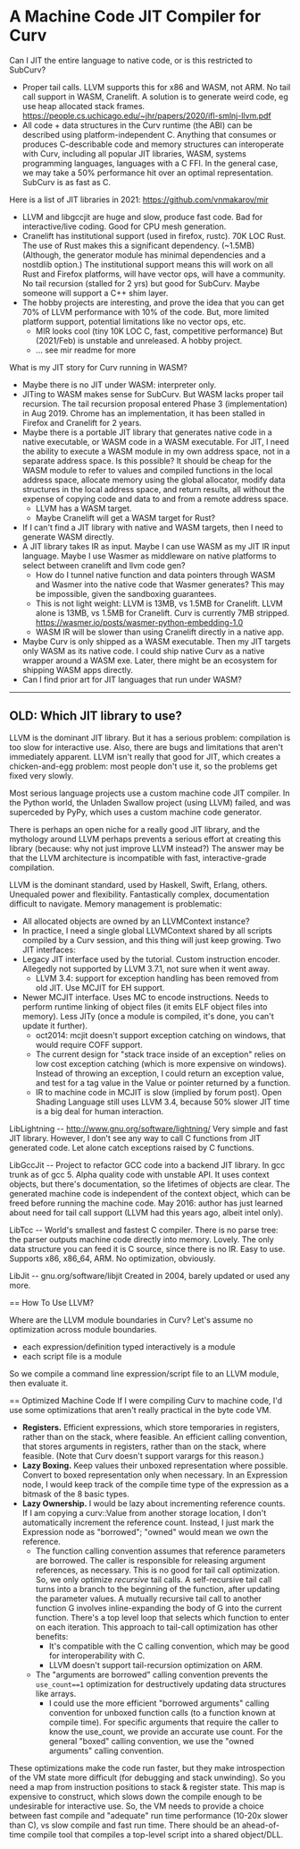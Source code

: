 # A Machine Code JIT Compiler for Curv

Can I JIT the entire language to native code, or is this restricted to SubCurv?
* Proper tail calls. LLVM supports this for x86 and WASM, not ARM.
  No tail call support in WASM, Cranelift.
  A solution is to generate weird code, eg use heap allocated stack frames.
  https://people.cs.uchicago.edu/~jhr/papers/2020/ifl-smlnj-llvm.pdf
* All code + data structures in the Curv runtime (the ABI) can be described
  using platform-independent C. Anything that consumes or produces C-describable
  code and memory structures can interoperate with Curv, including all
  popular JIT libraries, WASM, systems programming languages, languages with
  a C FFI. In the general case, we may take a 50% performance hit over an
  optimal representation. SubCurv is as fast as C.

Here is a list of JIT libraries in 2021: https://github.com/vnmakarov/mir
* LLVM and libgccjit are huge and slow, produce fast code.
  Bad for interactive/live coding. Good for CPU mesh generation.
* Cranelift has institutional support (used in firefox, rustc).
  70K LOC Rust. The use of Rust makes this a significant dependency. (~1.5MB)
  (Although, the generator module has minimal dependencies and a nostdlib
  option.) The institutional support means this will work on all Rust and
  Firefox platforms, will have vector ops, will have a community.
  No tail recursion (stalled for 2 yrs) but good for SubCurv.
  Maybe someone will support a C++ shim layer.
* The hobby projects are interesting, and prove the idea that you can get
  70% of LLVM performance with 10% of the code. But, more limited platform
  support, potential limitations like no vector ops, etc.
  * MIR looks cool (tiny 10K LOC C, fast, competitive performance)
    But (2021/Feb) is unstable and unreleased. A hobby project.
  * ... see mir readme for more

What is my JIT story for Curv running in WASM?
* Maybe there is no JIT under WASM: interpreter only.
* JITing to WASM makes sense for SubCurv. But WASM lacks proper tail recursion.
  The tail recursion proposal entered Phase 3 (implementation) in Aug 2019.
  Chrome has an implementation, it has been stalled in Firefox and Cranelift
  for 2 years.
* Maybe there is a portable JIT library that generates native code in a
  native executable, or WASM code in a WASM executable. For JIT, I need
  the ability to execute a WASM module in my own address space, not in a
  separate address space. Is this possible? It should be cheap for the
  WASM module to refer to values and compiled functions in the local address
  space, allocate memory using the global allocator, modify data structures
  in the local address space, and return results, all without the expense
  of copying code and data to and from a remote address space.
  * LLVM has a WASM target.
  * Maybe Cranelift will get a WASM target for Rust?
* If I can't find a JIT library with native and WASM targets, then I need
  to generate WASM directly.
* A JIT library takes IR as input. Maybe I can use WASM as my JIT IR input
  language. Maybe I use Wasmer as middleware on native platforms to select
  between cranelift and llvm code gen?
  * How do I tunnel native function and data pointers through WASM and Wasmer
    into the native code that Wasmer generates? This may be impossible, given
    the sandboxing guarantees.
  * This is not light weight: LLVM is 13MB, vs 1.5MB for Cranelift.
    LLVM alone is 13MB, vs 1.5MB for Cranelift. Curv is currently 7MB stripped.
    https://wasmer.io/posts/wasmer-python-embedding-1.0
  * WASM IR will be slower than using Cranelift directly in a native app.
* Maybe Curv is only shipped as a WASM executable. Then my JIT targets only
  WASM as its native code. I could ship native Curv as a native wrapper
  around a WASM exe. Later, there might be an ecosystem for shipping WASM
  apps directly.
* Can I find prior art for JIT languages that run under WASM?

-----------------------------------------------------------------------------
## OLD: Which JIT library to use?
LLVM is the dominant JIT library. But it has a serious problem:
compilation is too slow for interactive use. Also, there are
bugs and limitations that aren't immediately apparent. LLVM isn't
really that good for JIT, which creates a chicken-and-egg problem:
most people don't use it, so the problems get fixed very slowly.

Most serious language projects use a custom machine code JIT compiler.
In the Python world, the Unladen Swallow project (using LLVM) failed,
and was superceded by PyPy, which uses a custom machine code generator.

There is perhaps an open niche for a really good JIT library,
and the mythology around LLVM perhaps prevents a serious effort at
creating this library (because: why not just improve LLVM instead?)
The answer may be that the LLVM architecture is incompatible with
fast, interactive-grade compilation.

LLVM is the dominant standard, used by Haskell, Swift, Erlang, others.
Unequaled power and flexibility.
Fantastically complex, documentation difficult to navigate.
Memory management is problematic:
* All allocated objects are owned by an LLVMContext instance?
* In practice, I need a single global LLVMContext shared by all scripts
  compiled by a Curv session, and this thing will just keep growing.
Two JIT interfaces:
* Legacy JIT interface used by the tutorial. Custom instruction encoder.
  Allegedly not supported by LLVM 3.7.1, not sure when it went away.
  * LLVM 3.4: support for exception handling has been removed from old JIT.
    Use MCJIT for EH support.
* Newer MCJIT interface. Uses MC to encode instructions. Needs to perform
  runtime linking of object files (it emits ELF object files into memory).
  Less JITy (once a module is compiled, it's done, you can't update it further).
  * oct2014: mcjit doesn't support exception catching on windows, that would
    require COFF support.
  * The current design for "stack trace inside of an exception" relies on
    low cost exception catching (which is more expensive on windows).
    Instead of throwing an exception, I could return an exception value,
    and test for a tag value in the Value or pointer returned by a function.
  * IR to machine code in MCJIT is slow (implied by forum post).
    Open Shading Language still uses LLVM 3.4, because 50% slower JIT time is
    a big deal for human interaction.

LibLightning -- http://www.gnu.org/software/lightning/
Very simple and fast JIT library.
However, I don't see any way to call C functions from JIT generated code.
Let alone catch exceptions raised by C functions.

LibGccJit --
Project to refactor GCC code into a backend JIT library.
In gcc trunk as of gcc 5. Alpha quality code with unstable API.
It uses context objects, but there's documentation, so the lifetimes
of objects are clear. The generated machine code is independent of the
context object, which can be freed before running the machine code.
May 2016: author has just learned about need for tail call support
(LLVM had this years ago, albeit intel only).

LibTcc --
World's smallest and fastest C compiler. There is no parse tree: the parser
outputs machine code directly into memory. Lovely. The only data structure
you can feed it is C source, since there is no IR. Easy to use.
Supports x86, x86_64, ARM. No optimization, obviously.

LibJit -- gnu.org/software/libjit
Created in 2004, barely updated or used any more.

== How To Use LLVM?

Where are the LLVM module boundaries in Curv?
Let's assume no optimization across module boundaries.
* each expression/definition typed interactively is a module
* each script file is a module

So we compile a command line expression/script file to an LLVM module,
then evaluate it.

== Optimized Machine Code
If I were compiling Curv to machine code,
I'd use some optimizations that aren't really practical in the byte code VM.

* **Registers.** Efficient expressions, which store temporaries in registers,
  rather than on the stack, where feasible. An efficient calling convention,
  that stores arguments in registers, rather than on the stack, where feasible.
  (Note that Curv doesn't support varargs for this reason.)
* **Lazy Boxing.**
  Keep values their unboxed representation where possible.
  Convert to boxed representation only when necessary.
  In an Expression node, I would keep track of the compile time type of
  the expression as a bitmask of the 8 basic types.
* **Lazy Ownership.**
  I would be lazy about incrementing reference counts.
  If I am copying a curv::Value from another storage location,
  I don't automatically increment the reference count.
  Instead, I just mark the Expression node as "borrowed";
  "owned" would mean we own the reference.
  * The function calling convention assumes that reference parameters
    are borrowed. The caller is responsible for releasing argument references,
    as necessary. This is no good for tail call optimization.
    So, we only optimize *recursive* tail calls. A self-recursive tail call
    turns into a branch to the beginning of the function, after updating
    the parameter values. A mutually recursive tail call to another function
    G involves inline-expanding the body of G into the current function.
    There's a top level loop that selects which function to enter on each
    iteration. This approach to tail-call optimization has other benefits:
    * It's compatible with the C calling convention, which may be good for
      interoperability with C.
    * LLVM doesn't support tail-recursion optimization on ARM.
  * The "arguments are borrowed" calling convention prevents
    the `use_count==1` optimization for destructively updating data structures
    like arrays.
    * I could use the more efficient "borrowed arguments" calling convention
      for unboxed function calls (to a function known at compile time).
      For specific arguments that require the caller to know the use_count,
      we provide an accurate use count. For the general "boxed" calling
      convention, we use the "owned arguments" calling convention.

These optimizations make the code run faster, but they make introspection
of the VM state more difficult (for debugging and stack unwinding).
So you need a map from instruction positions to stack & register state.
This map is expensive to construct, which slows down the compile enough
to be undesirable for interactive use. So, the VM needs to provide a choice
between fast compile and "adequate" run time performance (10-20x slower than C),
vs slow compile and fast run time. There should be an ahead-of-time compile
tool that compiles a top-level script into a shared object/DLL.
